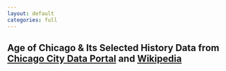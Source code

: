 ```yaml
---
layout: default
categories: full
---
```

<link href='https://api.tiles.mapbox.com/mapbox.js/v2.0.0/mapbox.css' rel='stylesheet' />
<div class='chicago'>
	<h2>Age of Chicago & Its Selected History
		<span>Data from <a href='https://data.cityofchicago.org/Buildings/Building-Footprints/qv97-3bvb'>Chicago City Data Portal</a> and <a href='http://en.wikipedia.org/wiki/History_of_Chicago'>Wikipedia</a></span>
	</h2>
	<div class='map full' id='chicago-map'></div>
</div>
<script src='https://api.tiles.mapbox.com/mapbox.js/v2.0.0/mapbox.js'></script>
<script>
L.mapbox.accessToken = 'pk.eyJ1IjoianVlIiwiYSI6InFsakR2UEkifQ.GSsNWZF7HVlLqwdhWuM2gA';
var geocoder = L.mapbox.geocoderControl('mapbox.places-v1');
var map = L.mapbox.map('chicago-map', 'jue.tm2-basemap',{
		minZoom:12,
		maxZoom:16
	}).setView([41.9, -87.62],12)
	.addControl(geocoder);
</script>